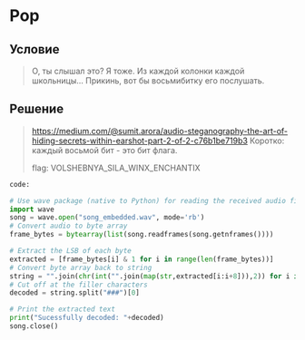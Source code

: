 # Pop

## Условие

> О, ты слышал это? Я тоже. Из каждой колонки каждой школьницы...
> Прикинь, вот бы восьмибитку его послушать.

## Решение

> https://medium.com/@sumit.arora/audio-steganography-the-art-of-hiding-secrets-within-earshot-part-2-of-2-c76b1be719b3
> Коротко: каждый восьмой бит - это бит флага.
>
> flag: VOLSHEBNYA_SILA_WINX_ENCHANTIX

```python
code:

# Use wave package (native to Python) for reading the received audio file
import wave
song = wave.open("song_embedded.wav", mode='rb')
# Convert audio to byte array
frame_bytes = bytearray(list(song.readframes(song.getnframes())))

# Extract the LSB of each byte
extracted = [frame_bytes[i] & 1 for i in range(len(frame_bytes))]
# Convert byte array back to string
string = "".join(chr(int("".join(map(str,extracted[i:i+8])),2)) for i in range(0,len(extracted),8))
# Cut off at the filler characters
decoded = string.split("###")[0]

# Print the extracted text
print("Sucessfully decoded: "+decoded)
song.close()
```
